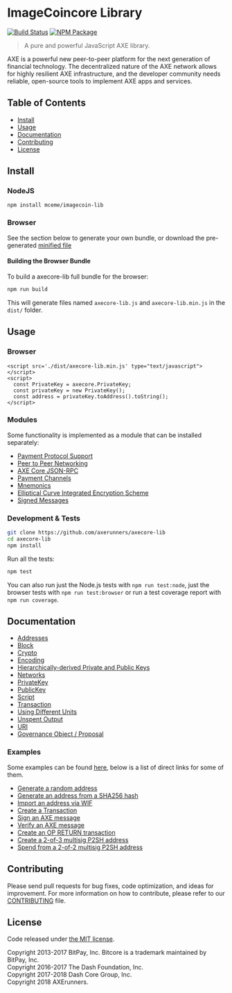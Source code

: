 # ImageCoincore Library

[![Build Status](https://img.shields.io/travis/axerunners/axecore-lib.svg?branch=master)](https://travis-ci.org/axerunners/axecore-lib)
[![NPM Package](https://img.shields.io/npm/v/@axerunners/axecore-lib.svg)](https://www.npmjs.org/package/@axerunners/axecore-lib)

> A pure and powerful JavaScript AXE library.

AXE is a powerful new peer-to-peer platform for the next generation of financial technology. The decentralized nature of the AXE network allows for highly resilient AXE infrastructure, and the developer community needs reliable, open-source tools to implement AXE apps and services.

## Table of Contents
- [Install](#install)
- [Usage](#usage)
- [Documentation](#documentation)
- [Contributing](#contributing)
- [License](#license)

## Install

### NodeJS

```
npm install mceme/imagecoin-lib
```

### Browser

See the section below to generate your own bundle, or download the pre-generated [minified file](dist/axecore-lib.min.js)

#### Building the Browser Bundle

To build a axecore-lib full bundle for the browser:

```sh
npm run build
```

This will generate files named `axecore-lib.js` and `axecore-lib.min.js` in the `dist/` folder.

## Usage

### Browser

```
<script src='./dist/axecore-lib.min.js' type="text/javascript"></script>
<script>
  const PrivateKey = axecore.PrivateKey;
  const privateKey = new PrivateKey();
  const address = privateKey.toAddress().toString();
</script>
```

### Modules

Some functionality is implemented as a module that can be installed separately:

* [Payment Protocol Support](https://github.com/axerunners/axecore-payment-protocol)
* [Peer to Peer Networking](https://github.com/axerunners/axecore-p2p)
* [AXE Core JSON-RPC](https://github.com/axerunners/axed-rpc)
* [Payment Channels](https://github.com/axerunners/axecore-channel)
* [Mnemonics](https://github.com/axerunners/axecore-mnemonic)
* [Elliptical Curve Integrated Encryption Scheme](https://github.com/axerunners/bitcore-ecies-axe)
* [Signed Messages](https://github.com/axerunners/bitcore-message-axe)

### Development & Tests

```sh
git clone https://github.com/axerunners/axecore-lib
cd axecore-lib
npm install
```

Run all the tests:

```sh
npm test
```

You can also run just the Node.js tests with `npm run test:node`, just the browser tests with `npm run test:browser` or run a test coverage report with `npm run coverage`.

## Documentation

* [Addresses](docs/address.md)
* [Block](docs/block.md)
* [Crypto](docs/crypto.md)
* [Encoding](docs/encoding.md)
* [Hierarchically-derived Private and Public Keys](docs/hierarchical.md)
* [Networks](docs/networks.md)
* [PrivateKey](docs/privatekey.md)
* [PublicKey](docs/publickey.md)
* [Script](docs/script.md)
* [Transaction](docs/transaction.md)
* [Using Different Units](docs/unit.md)
* [Unspent Output](docs/unspentoutput.md)
* [URI](docs/uri.md)
* [Governance Object / Proposal](docs/govobject/govobject.md)

### Examples

Some examples can be found [here](docs/examples.md), below is a list of direct links for some of them.

* [Generate a random address](docs/examples.md#generate-a-random-address)
* [Generate an address from a SHA256 hash](docs/examples.md#generate-a-address-from-a-sha256-hash)
* [Import an address via WIF](docs/examples.md#import-an-address-via-wif)
* [Create a Transaction](docs/examples.md#create-a-transaction)
* [Sign an AXE message](docs/examples.md#sign-a-bitcoin-message)
* [Verify an AXE message](docs/examples.md#verify-a-bitcoin-message)
* [Create an OP RETURN transaction](docs/examples.md#create-an-op-return-transaction)
* [Create a 2-of-3 multisig P2SH address](docs/examples.md#create-a-2-of-3-multisig-p2sh-address)
* [Spend from a 2-of-2 multisig P2SH address](docs/examples.md#spend-from-a-2-of-2-multisig-p2sh-address)

## Contributing

Please send pull requests for bug fixes, code optimization, and ideas for improvement. For more information on how to contribute, please refer to our [CONTRIBUTING](https://github.com/axerunners/axecore-lib/blob/master/CONTRIBUTING.md) file.

## License

Code released under [the MIT license](LICENSE).

Copyright 2013-2017 BitPay, Inc. Bitcore is a trademark maintained by BitPay, Inc.  
Copyright 2016-2017 The Dash Foundation, Inc.  
Copyright 2017-2018 Dash Core Group, Inc.  
Copyright 2018 AXErunners.  
